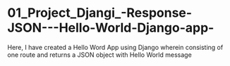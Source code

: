 # 01_Project_Djangi_-Response-JSON---Hello-World-Django-app-
Here, I have created a Hello Word App using Django wherein consisting of one route and returns a JSON object with Hello World message
